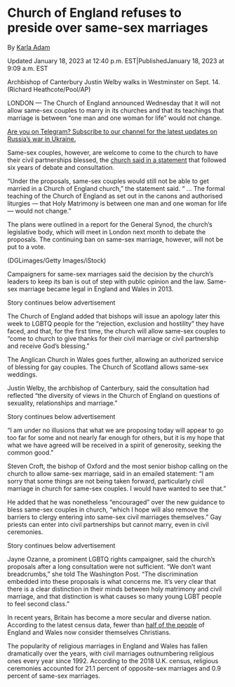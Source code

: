 # Church of England refuses to preside over same-sex marriages

By [Karla Adam](https://www.washingtonpost.com/people/karla-adam/)

Updated January 18, 2023 at 12:40 p.m. EST|PublishedJanuary 18, 2023 at 9:09 a.m. EST

Archbishop of Canterbury Justin Welby walks in Westminster on Sept. 14. (Richard Heathcote/Pool/AP)

LONDON — The Church of England announced Wednesday that it will not allow same-sex couples to marry in its churches and that its teachings that marriage is between “one man and one woman for life” would not change.

[Are you on Telegram? Subscribe to our channel for the latest updates on Russia’s war in Ukraine.](https://t.me/washingtonpost?itid=lk_cta_ssinline?itid=lk_cta_ssinline)

Same-sex couples, however, are welcome to come to the church to have their civil partnerships blessed, the [church said in a statement](https://www.churchofengland.org/media-and-news/press-releases/bishops-propose-prayers-thanksgiving-dedication-and-gods-blessing) that followed six years of debate and consultation.

“Under the proposals, same-sex couples would still not be able to get married in a Church of England church,” the statement said. “ … The formal teaching of the Church of England as set out in the canons and authorised liturgies — that Holy Matrimony is between one man and one woman for life — would not change.”

The plans were outlined in a report for the General Synod, the church’s legislative body, which will meet in London next month to debate the proposals. The continuing ban on same-sex marriage, however, will not be put to a vote.

(DGLimages/Getty Images/iStock)

Campaigners for same-sex marriages said the decision by the church’s leaders to keep its ban is out of step with public opinion and the law. Same-sex marriage became legal in England and Wales in 2013.

Story continues below advertisement

The Church of England added that bishops will issue an apology later this week to LGBTQ people for the “rejection, exclusion and hostility” they have faced, and that, for the first time, the church will allow same-sex couples to “come to church to give thanks for their civil marriage or civil partnership and receive God’s blessing.”

The Anglican Church in Wales goes further, allowing an authorized service of blessing for gay couples. The Church of Scotland allows same-sex weddings.

Justin Welby, the archbishop of Canterbury, said the consultation had reflected “the diversity of views in the Church of England on questions of sexuality, relationships and marriage.”

Story continues below advertisement

“I am under no illusions that what we are proposing today will appear to go too far for some and not nearly far enough for others, but it is my hope that what we have agreed will be received in a spirit of generosity, seeking the common good.”

Steven Croft, the bishop of Oxford and the most senior bishop calling on the church to allow same-sex marriage, said in an emailed statement: “I am sorry that some things are not being taken forward, particularly civil marriage in church for same-sex couples. I would have wanted to see that.”

He added that he was nonetheless “encouraged” over the new guidance to bless same-sex couples in church, “which I hope will also remove the barriers to clergy entering into same-sex civil marriages themselves.” Gay priests can enter into civil partnerships but cannot marry, even in civil ceremonies.

Story continues below advertisement

Jayne Ozanne, a prominent LGBTQ rights campaigner, said the church’s proposals after a long consultation were not sufficient. “We don’t want breadcrumbs,” she told The Washington Post. “The discrimination embedded into these proposals is what concerns me. It’s very clear that there is a clear distinction in their minds between holy matrimony and civil marriage, and that distinction is what causes so many young LGBT people to feel second class.”

In recent years, Britain has become a more secular and diverse nation. According to the latest census data, fewer than [half of the people](https://www.washingtonpost.com/world/2022/11/29/uk-religion-census-christian/?itid=lk_inline_manual_22) of England and Wales now consider themselves Christians.

The popularity of religious marriages in England and Wales has fallen dramatically over the years, with civil marriages outnumbering religious ones every year since 1992. According to the 2018 U.K. census, religious ceremonies accounted for 21.1 percent of opposite-sex marriages and 0.9 percent of same-sex marriages.


